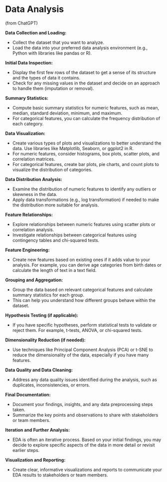# Data Analysis
(from ChatGPT)

**Data Collection and Loading:**

- Collect the dataset that you want to analyze.
- Load the data into your preferred data analysis environment (e.g., Python with libraries like pandas or R).

**Initial Data Inspection:**

- Display the first few rows of the dataset to get a sense of its structure and the types of data it contains.
- Check for any missing values in the dataset and decide on an approach to handle them (imputation or removal).

**Summary Statistics:**

- Compute basic summary statistics for numeric features, such as mean, median, standard deviation, minimum, and maximum.
- For categorical features, you can calculate the frequency distribution of each category.

**Data Visualization:**

- Create various types of plots and visualizations to better understand the data. Use libraries like Matplotlib, Seaborn, or ggplot2 in R.
- For numeric features, consider histograms, box plots, scatter plots, and correlation matrices.
- For categorical features, create bar plots, pie charts, and count plots to visualize the distribution of categories.

**Data Distribution Analysis:**

- Examine the distribution of numeric features to identify any outliers or skewness in the data.
- Apply data transformations (e.g., log transformation) if needed to make the distribution more suitable for analysis.

**Feature Relationships:**

- Explore relationships between numeric features using scatter plots or correlation analysis.
- Investigate relationships between categorical features using contingency tables and chi-squared tests.

**Feature Engineering:**

- Create new features based on existing ones if it adds value to your analysis. For example, you can derive age categories from birth dates or calculate the length of text in a text field.

**Grouping and Aggregation:**

- Group the data based on relevant categorical features and calculate summary statistics for each group.
- This can help you understand how different groups behave within the dataset.

**Hypothesis Testing (if applicable):**

- If you have specific hypotheses, perform statistical tests to validate or reject them. For example, t-tests, ANOVA, or chi-squared tests.

**Dimensionality Reduction (if needed):**

- Use techniques like Principal Component Analysis (PCA) or t-SNE to reduce the dimensionality of the data, especially if you have many features.

**Data Quality and Data Cleaning:**

- Address any data quality issues identified during the analysis, such as duplicates, inconsistencies, or errors.

**Final Documentation:**

- Document your findings, insights, and any data preprocessing steps taken.
- Summarize the key points and observations to share with stakeholders or team members.

**Iteration and Further Analysis:**

- EDA is often an iterative process. Based on your initial findings, you may decide to explore specific aspects of the data in more detail or revisit earlier steps.

**Visualization and Reporting:**

- Create clear, informative visualizations and reports to communicate your EDA results to stakeholders or team members.
